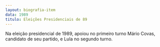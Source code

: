 ```yaml
---
layout: biografia-item
data: 1989
titulo: Eleições Presidenciais de 89
---
```

Na eleição presidencial de 1989, apoiou no primeiro turno Mário Covas, candidato de seu partido, e Lula no segundo turno.